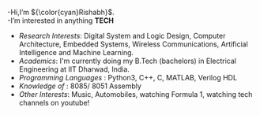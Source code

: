 -Hi,I’m ${\color{cyan}Rishabh}$.<br>
-I’m interested in anything __TECH__ <br>
  - _Research Interests_: Digital System and Logic Design, Computer Architecture, Embedded Systems, Wireless Communications, Artificial Intelligence and Machine Learning.<br>
  - _Academics_: I'm currently doing my B.Tech (bachelors) in Electrical Engineering at IIT Dharwad, India.
  - _Programming Languages_ : Python3, C++, C, MATLAB, Verilog HDL
  - _Knowledge of_ : 8085/ 8051 Assembly
- _Other Interests_: Music, Automobiles, watching Formula 1, watching tech channels on youtube!
